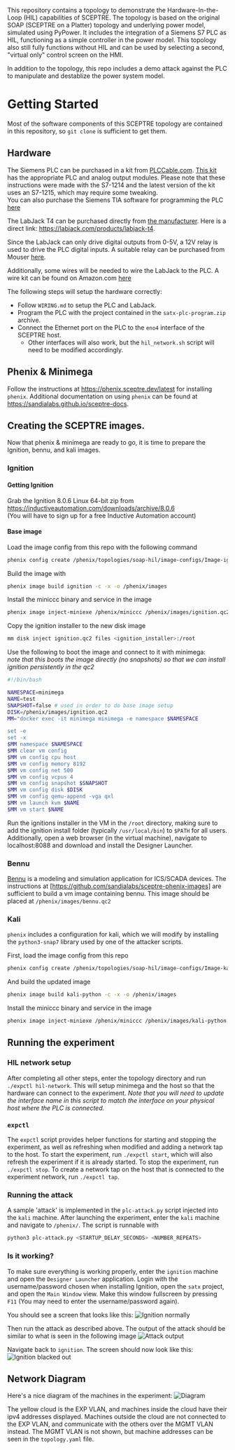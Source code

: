 This repository contains a topology to demonstrate the Hardware-In-the-Loop (HIL) capabilities of SCEPTRE. The topology is based on the original SOAP (SCEPTRE on a Platter) topology and underlying power model, simulated using PyPower. It includes the integration of a Siemens S7 PLC as HIL, functioning as a simple controller in the power model. This topology also still fully functions without HIL and can be used by selecting a second, "virtual only" control screen on the HMI.

In addition to the topology, this repo includes a demo attack against the PLC to manipulate and destablize the power system model.

# Getting Started
Most of the software components of this SCEPTRE topology are contained in this repository, so `git clone` is sufficient to get them.


## Hardware
The Siemens PLC can be purchased in a kit from [PLCCable.com](https://plccable.com/). 
[This kit](https://www.plccable.com/siemens-s7-1200-deluxe-plc-trainer-analog-no-software-ethernet-1215/) has the appropriate PLC and analog output modules. Please note that these instructions were made with the S7-1214 and the latest version of the kit uses an S7-1215, which may require some tweaking.  
You can also purchase the Siemens TIA software for programming the PLC [here](https://www.plccable.com/siemens-6es7822-0aa08-0ya5-tia-portal-s7-v18-basic-plc-programming-software/)

The LabJack T4 can be purchased directly from [the manufacturer](https://labjack.com/).
Here is a direct link: https://labjack.com/products/labjack-t4.

Since the LabJack can only drive digital outputs from 0-5V, a 12V relay is used to drive the PLC digital inputs.
A suitable relay can be purchased from Mouser [here](https://www.mouser.com/ProductDetail/Parallax/27115?qs=uPOdrd2%252BfdKcmDw43c3OZA%3D%3D).

Additionally, some wires will be needed to wire the LabJack to the PLC.
A wire kit can be found on Amazon.com [here](https://www.amazon.com/AWG-Stranded-Wire-Kit-Pre-Tinned/dp/B07T4SYVYG)

The following steps will setup the hardware correctly:

* Follow `WIRING.md` to setup the PLC and LabJack.
* Program the PLC with the project contained in the `satx-plc-program.zip` archive.
* Connect the Ethernet port on the PLC to the `eno4` interface of the SCEPTRE host.
    * Other interfaces will also work, but the `hil_network.sh` script will need to be modified accordingly.


## Phenix & Minimega
Follow the instructions at https://phenix.sceptre.dev/latest for installing `phenix`.
Additional documentation on using `phenix` can be found at https://sandialabs.github.io/sceptre-docs.


## Creating the SCEPTRE images.
Now that phenix & minimega are ready to go, it is time to prepare the Ignition, bennu, and kali images.

### Ignition
#### Getting Ignition
Grab the Ignition 8.0.6 Linux 64-bit zip from https://inductiveautomation.com/downloads/archive/8.0.6  
(You will have to sign up for a free Inductive Automation account)

#### Base image
Load the image config from this repo with the following command

```bash
phenix config create /phenix/topologies/soap-hil/image-configs/Image-ignition.yml
```

Build the image with

```bash
phenix image build ignition -c -x -o /phenix/images
```

Install the miniccc binary and service in the image
```bash
phenix image inject-miniexe /phenix/miniccc /phenix/images/ignition.qc2
```

Copy the ignition installer to the new disk image
```bash
mm disk inject ignition.qc2 files <ignition_installer>:/root
```

Use the following to boot the image and connect to it with minimega:  
_note that this boots the image directly (no snapshots) so that we can install ignition persistently in the qc2_

```bash
#!/bin/bash

NAMESPACE=minimega
NAME=test
SNAPSHOT=false # used in order to do base image setup
DISK=/phenix/images/ignition.qc2
MM="docker exec -it minimega minimega -e namespace $NAMESPACE

set -e
set -x
$MM namespace $NAMESPACE
$MM clear vm config
$MM vm config cpu host
$MM vm config memory 8192
$MM vm config net 500
$MM vm config vcpus 4
$MM vm config snapshot $SNAPSHOT
$MM vm config disk $DISK
$MM vm config qemu-append -vga qxl
$MM vm launch kvm $NAME
$MM vm start $NAME
```

Run the ignitions installer in the VM in the `/root` directory, making sure to add the ignition install folder (typically `/usr/local/bin`) to `$PATH` for all users.
Additionally, open a web browser (in the virtual machine), navigate to localhost:8088 and download and install the Designer Launcher.

### Bennu
[Bennu](https://github.com/sandialabs/sceptre-bennu) is a modeling and simulation application for ICS/SCADA devices.
The instructions at [https://github.com/sandialabs/sceptre-phenix-images] are sufficient to build a vm image containing bennu.
This image should be placed at `/phenix/images/bennu.qc2`

### Kali
`phenix` includes a configuration for kali, which we will modify by installing the `python3-snap7` library used by one of the attacker scripts.

First, load the image config from this repo
```bash
phenix config create /phenix/topologies/soap-hil/image-configs/Image-kali-python.yml
```

And build the updated image
```bash
phenix image build kali-python -c -x -o /phenix/images
```
Install the miniccc binary and service in the image
```bash
phenix image inject-miniexe /phenix/miniccc /phenix/images/kali-python.qc2
```

## Running the experiment

### HIL network setup
After completing all other steps, enter the topology directory and run `./expctl hil-network`.
This will setup minimega and the host so that the hardware can connect to the experiment.
_Note that you will need to update the interface name in this script to match the interface on your physical host where the PLC is connected._

### `expctl`
The `expctl` script provides helper functions for starting and stopping the experiment, as well as refreshing when modified and adding a network tap to the host.
To start the experiment, run `./expctl start`, which will also refresh the experiment if it is already started.
To stop the experiment, run `./expctl stop`.
To create a network tap on the host that is connected to the experiment network, run `./expctl tap`.

### Running the attack
A sample 'attack' is implemented in the `plc-attack.py` script injected into the `kali` machine.
After launching the experiment, enter the `kali` machine and navigate to `/phenix/`.
The script is runnable with
```bash
python3 plc-attack.py <STARTUP_DELAY_SECONDS> <NUMBER_REPEATS>
```

### Is it working?
To make sure everything is working properly, enter the `ignition` machine and open the `Designer Launcher` application.
Login with the username/password chosen when installing Ignition, open the `satx` project, and open the `Main Window` view.
Make this window fullscreen by pressing `F11` (You may need to enter the username/password again).

You should see a screen that looks like this:
![Ignition normally](img/ignition-normal.png)

Then run the attack as described above.
The output of the attack should be similar to what is seen in the following image
![Attack output](img/kali.png)

Navigate back to `ignition`.
The screen should now look like this:
![Ignition blacked out](img/ignition-blackout.png)


## Network Diagram
Here's a nice diagram of the machines in the experiment:
![Diagram](img/network.svg)

The yellow cloud is the EXP VLAN, and machines inside the cloud have their ipv4 addresses displayed.
Machines outside the cloud are not connected to the EXP VLAN, and communicate with the others over the MGMT VLAN instead.
The MGMT VLAN is not shown, but machine addresses can be seen in the `topology.yaml` file.

